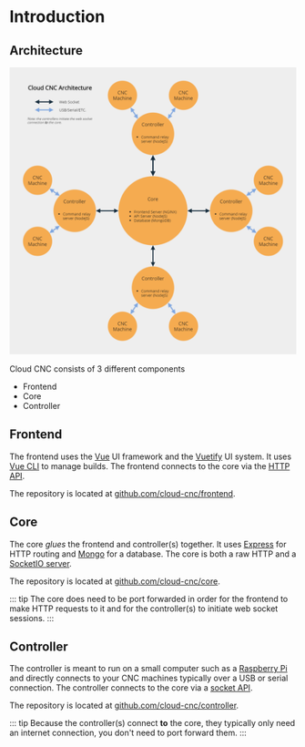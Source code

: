 # Introduction

## Architecture
![Architecture Overview](../assets/architecture-overview.png)

Cloud CNC consists of 3 different components
* Frontend
* Core
* Controller

## Frontend
The frontend uses the [Vue](https://vuejs.org) UI framework and the [Vuetify](https://vuetifyjs.com) UI system. It uses [Vue CLI](https://cli.vuejs.org) to manage builds. The frontend connects to the core via the [HTTP API](./http-api).

The repository is located at [github.com/cloud-cnc/frontend](https://github.com/cloud-cnc/frontend).

## Core
The core *glues* the frontend and controller(s) together. It uses [Express](https://expressjs.com) for HTTP routing and [Mongo](https://mongodb.com) for a database. The core is both a raw HTTP and a [SocketIO server](https://socket.io).

The repository is located at [github.com/cloud-cnc/core](https://github.com/cloud-cnc/core).

::: tip
The core does need to be port forwarded in order for the frontend to make HTTP requests to it and for the controller(s) to initiate web socket sessions.
:::

## Controller
The controller is meant to run on a small computer such as a [Raspberry Pi](https://raspberrypi.org/) and directly connects to your CNC machines typically over a USB or serial connection. The controller connects to the core via a [socket API](./socket-api).

The repository is located at [github.com/cloud-cnc/controller](https://github.com/cloud-cnc/controller).

::: tip
Because the controller(s) connect **to** the core, they typically only need an internet connection, you don't need to port forward them.
:::